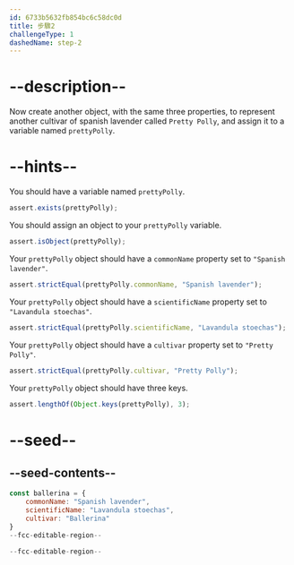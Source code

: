 ```yaml
---
id: 6733b5632fb854bc6c58dc0d
title: 步驟2
challengeType: 1
dashedName: step-2
---
```


# --description--

Now create another object, with the same three properties, to represent another cultivar of spanish lavender called `Pretty Polly`, and assign it to a variable named `prettyPolly`.

# --hints--

You should have a variable named `prettyPolly`.

```js
assert.exists(prettyPolly);
```

You should assign an object to your `prettyPolly` variable.

```js
assert.isObject(prettyPolly);
```

Your `prettyPolly` object should have a `commonName` property set to `"Spanish lavender"`.

```js
assert.strictEqual(prettyPolly.commonName, "Spanish lavender");
```

Your `prettyPolly` object should have a `scientificName` property set to `"Lavandula stoechas"`.

```js
assert.strictEqual(prettyPolly.scientificName, "Lavandula stoechas");
```

Your `prettyPolly` object should have a `cultivar` property set to `"Pretty Polly"`.

```js
assert.strictEqual(prettyPolly.cultivar, "Pretty Polly");
```

Your `prettyPolly` object should have three keys.

```js
assert.lengthOf(Object.keys(prettyPolly), 3);
```

# --seed--

## --seed-contents--

```js
const ballerina = {
    commonName: "Spanish lavender",
    scientificName: "Lavandula stoechas",
    cultivar: "Ballerina"
}
--fcc-editable-region--

--fcc-editable-region--
```
